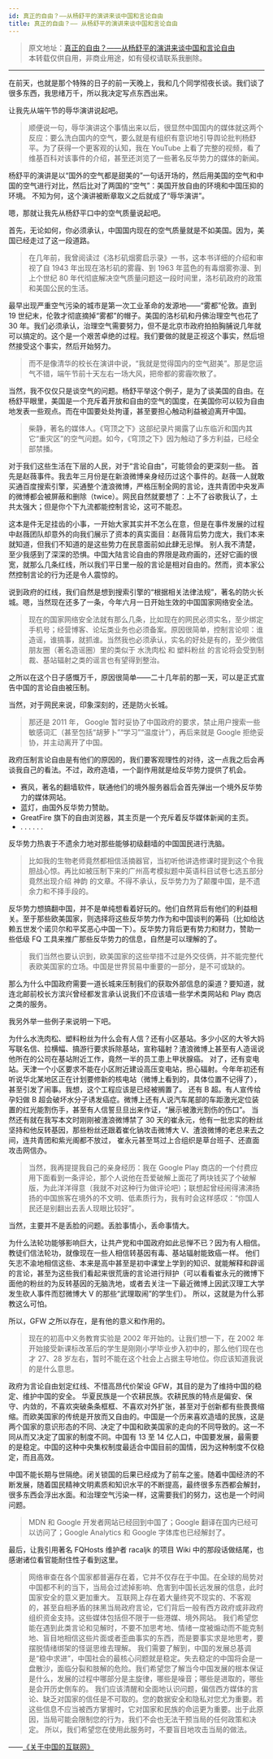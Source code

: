 ```yaml
---
id: 真正的自由？——从杨舒平的演讲来谈中国和言论自由
title: 真正的自由？—— 从杨舒平的演讲来谈中国和言论自由
---
```


> 原文地址：[真正的自由？——从杨舒平的演讲来谈中国和言论自由](https://blog.nfz.moe/archives/my-view-of-freedom.html)  
> 本转载仅供自用，非商业用途，如有侵权请联系我删除。

---

在前天，也就是那个特殊的日子的前一天晚上，我和几个同学彻夜长谈。我们谈了很多东西，我思绪万千，所以我决定写点东西出来。

让我先从端午节的辱华演讲说起吧。

> 顺便说一句，辱华演讲这个事情出来以后，很显然中国国内的媒体就这两个反应：要么洗白国内的空气，要么就是有组织有意识地引导舆论批判杨舒平。为了获得一个更客观的认知，我在 YouTube 上看了完整的视频，看了维基百科对该事件的介绍，甚至还浏览了一些著名反华势力的媒体的新闻。

杨舒平的演讲是以“国外的空气都是甜美的”一句话开场的，然后用美国的空气和中国的空气进行对比，然后比对了两国的“空气”：美国开放自由的环境和中国压抑的环境。
不知为何，这个演讲被断章取义之后就成了“辱华演讲”。

嗯，那就让我先从杨舒平口中的空气质量说起吧。

首先，无论如何，你必须承认，中国国内现在的空气质量就是不如美国。因为，美国已经走过了这一段道路。

> 在几年前，我曾阅读过《洛杉矶烟雾启示录》一书，这本书详细的介绍和审视了自 1943 年出现在洛杉矶的雾霾、到 1963 年蓝色的有毒烟雾弥漫、到上个世纪 80 年代彻底解决空气质量问题这一段时间里，洛杉矶政府的政策和美国公民的生活。

最早出现严重空气污染的城市是第一次工业革命的发源地——“雾都”伦敦。直到 19 世纪末，伦敦才彻底摘掉“雾都”的帽子。美国的洛杉矶和丹佛治理空气也花了 30 年。我们必须承认，治理空气需要努力，但不是北京市政府拍拍胸脯说几年就可以搞定的。这个是一个艰苦卓绝的过程。我们要做的就是正视这个事实，然后坦然接受这个事实，然后开始努力。

> 而不是像清华的校长在演讲中说，“我就是觉得国内的空气甜美”。那是您运气不错，端午节前十天左右一场大风，把帝都的雾霾吹散了。

当然，我不仅仅只是谈空气的问题。杨舒平举这个例子，是为了谈美国的自由。在杨舒平眼里，美国是一个充斥着开放和自由的空气的国度，在美国你可以较为自由地发表一些观点。而在中国要处处拘谨，甚至要担心触动利益被迫离开中国。

> 柴静，著名的媒体人。《穹顶之下》这部纪录片揭露了山东临沂和国内其它“重灾区”的空气问题。如今，《穹顶之下》因为触动了多方利益，已经全部禁播。

对于我们这些生活在下层的人民，对于“言论自由”，可能领会的更深刻一些。
首先是赵薇事件。我去年三月份是在新浪微博亲身经历过这个事件的。赵薇一人就敢买通百度搜索引擎，买通整个渣浪微博，严格压制全网的言论，连共青团中央发声的微博都会被屏蔽和删除（twice）。网民自然就要想了：上不了谷歌我认了，土共太强大；但是你个下九流都能控制言论，这可不能忍。

这本是件无足挂齿的小事，一开始大家其实并不怎么在意，但是在事件发展的过程中赵薇团队却意外的向我们展示了资本的真实面目：赵薇背后势力庞大，我们本来就知道，但我们不知道的是这些势力在民意面前如此肆无忌惮。
别人我不清楚，至少我感到了深深的恐惧。中国大陆言论自由的界限是政府画的，还好它画的很宽，就那么几条红线，所以我们平日里一般的言论是相对自由的。然而，资本家公然控制言论的行为还是令人震惊的。

说到政府的红线，我们自然是想到搜索引擎的“根据相关法律法规”，著名的防火长城。嗯，当然现在还多了一条，今年六月一日开始生效的中国国家网络安全法。

> 现在的国家网络安全法就有那么几条，比如现在的网民必须实名，至少绑定手机号；经营博客、论坛类业务也必须备案。原因很简单，控制言论呗：谁造谣，谁搞事，就抓谁。当然我也必须承认，实名的好处是有的，至少微信朋友圈（著名造谣圈）里的类似于 水洗肉松 和 塑料粉丝 的言论将会受到制裁、基站辐射之类的谣言也有望得到整治。

之所以在这个日子感慨万千，原因很简单——二十几年前的那一天，可以是正式宣告中国的言论自由被压制。

当然，对于网民来说，印象深刻的，还是防火长城。

> 那还是 2011 年， Google 暂时妥协了中国政府的要求，禁止用户搜索一些敏感词汇（甚至包括“胡萝卜”“学习”“温度计”），再后来就是 Google 拒绝妥协，并主动离开了中国。

政府压制言论自由是有他们的原因的，我们要客观理性的对待，这一点我之后会再谈我自己的看法。不过，政府造墙，一个副作用就是给反华势力提供了机会。

- 赛风，著名的翻墙软件，联通他们的境外服务器后会首先弹出一个境外反华势力的媒体网站。
- 蓝灯，由国外反华势力赞助。
- GreatFire 旗下的自由浏览器，其主页是一个充斥着反华媒体新闻的主页。
- . . . . . .

反华势力热衷于不遗余力地对那些能够初级翻墙的中国国民进行洗脑。

> 比如我的生物老师竟然都相信活摘器官，当初听他讲选修课时提到这个令我胆战心惊。再比如被压制下来的广州高考模拟题中英语科目试卷七选五部分竟然出现介绍 神韵 的文章。不得不承认，反华势力为了颠覆中国，是不遗余力和不择手段的。

反华势力想搞翻中国，并不是单纯想看着好玩的。他们自然背后有他们的利益相关。至于那些欧美国家，则选择将这些反华势力作为和中国谈判的筹码（比如给达赖五世发个诺贝尔和平奖恶心中国一下）。反华势力背后更有势力和财力，赞助一些低级 FQ 工具来推广那些反华势力的信息，自然是可以理解的了。

> 我们当然也要认识到，欧美国家的这些举措不过是外交伎俩，并不能完整代表欧美国家的立场。中国是世界贸易中重要的一部分，是不可或缺的。

那么为什么中国政府需要一道长城来压制我们的获取外部信息的渠道？要知道，就连北邮前校长方滨兴曾经都发言承认说我们不应该墙一些学术类网站和 Play 商店之类的服务。

我另外举一些例子来说明一下吧。

为什么水洗肉松、塑料粉丝为什么会有人信？还有小区基站。多少小区的大爷大妈写联名信、拉横幅、搞游行要求拆除基站，宣称辐射？渣浪微博上甚至有人造谣说他所在的公司在基站附近工作，竟然一半的员工患上甲状腺癌。
对了，还有变电站。天津一个小区要求不能在小区附近建设高压变电站，担心辐射。今年年初还有听说华北某地区正在计划要修新的核电站（微博上看到的，具体位置不记得了），甚至引发了闹事。我想，这个工程应该是已经被搁置了。
还有 B 超。有人宣传给孕妇做 B 超会破坏水分子诱发癌症。微博上还有人说汽车尾部的车距激光定位装置的红光能割伤手，甚至有人信誓旦旦出来作证，“展示被激光割伤的伤口”。
当然还有就在我写本文时刚刚被渣浪微博禁了 30 天的崔永元，他有一批忠实的粉丝坚持和他反转基因，那些粉丝还跟着崔化钠攻击微博大 V、渣浪微博的老总来去之间，连共青团和紫光阁都不放过， 崔永元甚至骂过上合组织是草台班子、还直面攻击网信办。

> 当然，我再提提我自己的亲身经历：我在 Google Play 商店的一个付费应用下面看到一条评论，那个人说他在吾爱破解上面花了两块钱买了个破解版，为此洋洋得意（我就不对这种行为做评论吧）；联想起曾经闹得沸沸扬扬的中国旅客在境外的不文明、低素质行为，我有时会这样感叹：“你国人民还是别翻出去丢人现眼比较好”。

当然，主要并不是丢脸的问题。丢脸事情小，丢命事情大。

为什么法轮功能够影响巨大，让共产党和中国政府如此忌惮不已？因为有人相信。教徒们信法轮功，就像现在一些人相信转基因有毒、基站辐射能致癌一样。
他们矢志不渝地相信这些、本来是高中甚至是初中课堂上学到的知识、就能解释和辟谣的言论，甚至为这些我们看起来很荒唐的言论进行辩护（可以看看崔永元的微博下面他的粉丝的为反转基因的无脑洗地，或者去关注一下最近微博上因武汉理工大学发生砍人事件而怼微博大 V 的那些“武理取闹”的学生们）。
所以，这就是为什么邪教这么可怕。

所以，GFW 之所以存在，是有他的意义和作用的。

> 现在的初高中义务教育实验是 2002 年开始的。让我们想一下，在 2002 年开始接受新课标改革后的学生是刚刚小学毕业步入初中的，那么他们现在也才 27、28 岁左右，暂时不能在这个社会上占据主导地位。你应该知道我说的是什么意思。

政府为言论自由划定红线、不惜高昂代价架设 GFW，其目的是为了维持中国的稳定、维护中国的安全。
华夏民族是一个农耕民族。农耕民族的特点是偏安、保守、内敛的，不喜欢突破条条框框、不喜欢对外扩张，甚至对于创新都有些畏畏缩缩。而欧美国家的传统是开放而又自由的。中国是一个历来喜欢造墙的民族，这是两个国家的意识形态的不同、决定了中国和欧美国家的走向的不同导致的。这一不同从而又决定了国家的制度不同。中国有 13 至 14 亿人口，中国要发展，最需要的是稳定。中国的这种中央集权制度最适合中国目前的国情，因为这种制度不仅稳定，而且高效。

中国不能长期与世隔绝。闭关锁国的后果已经成为了前车之鉴。随着中国经济的不断发展，随着国民精神文明素质和知识水平的不断提高，最终很多东西都会解封，很多东西会浮出水面。和治理空气污染一样，这需要我们的努力，这也是一个时间问题。

> MDN 和 Google 开发者网站已经回到中国了；Google 翻译在国内已经可以访问了；Google Analytics 和 Google 字体库也已经解封了。

最后，让我引用著名 FQHosts 维护者 racaljk 的项目 Wiki 中的那段话做结尾，也感谢诸位看官能耐住性子看到这里。

> 网络审查在各个国家都普遍存在着，它并不仅存在于中国。在全球的局势对中国都不利的当下，当局会过滤掉影响、危害到中国长远发展的信息，此时国家安全的意义更加重大。
> 互联网上存在着大量终究不现实的、不客观的，甚至自相矛盾的抹黑当局政府言论，它们背后一般有西方政府或非政府组织资金支持。这些媒体包括但不限于一些港媒、境外网站。
> 我们希望您能在遇到此类言论和见解时，不要不加思考地、情绪一度被煽动而不能克制地、盲目地相信这些片面或者歪曲事实的东西，而是要事实求是地思考，要摆脱情绪绑架的怪诞思维去理解。
> 我们需要了解到，中国的发展总基调是“稳中求进”，中国社会的最核心问题就是稳定。失去稳定的中国将会是一盘散沙，面临分裂和肢解的危险。我们希望您了解当今中国发展的根本保证是什么，发展的过程中哪部分是主旋律，哪些是噪音；哪些是进取的，哪些是会开历史倒车的。
> 我们应该清醒和全面地认识问题，偏信西方媒体的言论、缺乏对国家的信任是不可取的。您的数据安全和隐私对您尤为重要。若这些信息不应当被西方掌握时，它对国家和民族的命运更为重要。出于此原因，当局可能会限制您的行为，我们不会也无法干预当局的任何政策和决定。
> 所以，我们希望您在使用此服务时，不要盲目地攻击当局的做法。

——[《关于中国的互联网》](https://u.nu/e5j)
